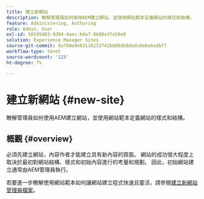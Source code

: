```yaml
---
title: 建立新網站
description: 瞭解管理員如何使用AEM建立網站，並使用網站範本定義網站的樣式和結構。
feature: Administering, Authoring
role: Admin, User
exl-id: 50105d03-9d94-4aec-b0a7-0b88e3fe50e0
solution: Experience Manager Sites
source-git-commit: 9a700e9eb3116252f42bb08db9dadc0e8a6adbf7
workflow-type: tm+mt
source-wordcount: '125'
ht-degree: 7%

---
```



# 建立新網站 {#new-site}

瞭解管理員如何使用AEM建立網站，並使用網站範本定義網站的樣式和結構。

## 概觀 {#overview}

必須先建立網站，內容作者才能建立具有新內容的頁面。 網站的成功很大程度上取決於最初對網站結構、樣式和初始內容進行的考量和規劃。 因此，初始網站建立通常由AEM管理員執行。

若要進一步瞭解使用網站範本如何讓網站建立程式快速且靈活，請參閱[建立新網站管理員檔案](/help/sites-cloud/administering/site-creation/create-site.md)。
